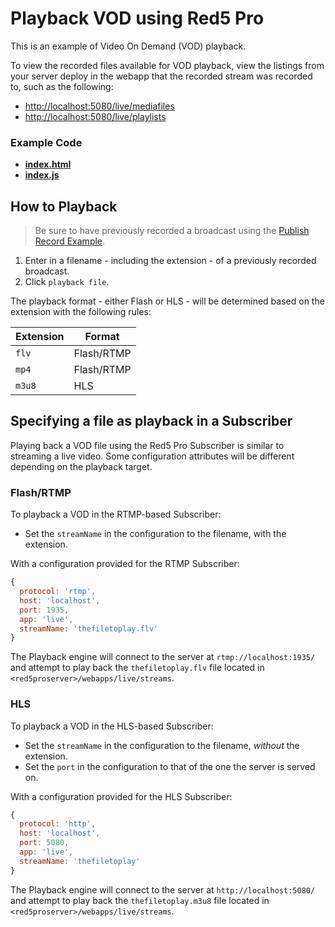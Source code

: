 # Playback VOD using Red5 Pro

This is an example of Video On Demand (VOD) playback.

To view the recorded files available for VOD playback, view the listings from your server deploy in the webapp that the recorded stream was recorded to, such as the following:

- [http://localhost:5080/live/mediafiles](../../live/mediafiles)
- [http://localhost:5080/live/playlists](../../live/playlists)

### Example Code

- **[index.html](index.html)**
- **[index.js](index.js)**

## How to Playback

> Be sure to have previously recorded a broadcast using the [Publish Record Example](../publishRecord).

1. Enter in a filename - including the extension - of a previously recorded broadcast.
2. Click `playback file`.

The playback format - either Flash or HLS - will be determined based on the extension with the following rules:

| Extension | Format     |
| --------- | ---------- |
| `flv`     | Flash/RTMP |
| `mp4`     | Flash/RTMP |
| `m3u8`    | HLS        |

## Specifying a file as playback in a Subscriber

Playing back a VOD file using the Red5 Pro Subscriber is similar to streaming a live video. Some configuration attributes will be different depending on the playback target.

### Flash/RTMP

To playback a VOD in the RTMP-based Subscriber:

- Set the `streamName` in the configuration to the filename, with the extension.

With a configuration provided for the RTMP Subscriber:

```js
{
  protocol: 'rtmp',
  host: 'localhost',
  port: 1935,
  app: 'live',
  streamName: 'thefiletoplay.flv'
}
```

The Playback engine will connect to the server at `rtmp://localhost:1935/` and attempt to play back the `thefiletoplay.flv` file located in `<red5proserver>/webapps/live/streams`.

### HLS

To playback a VOD in the HLS-based Subscriber:

- Set the `streamName` in the configuration to the filename, _without_ the extension.
- Set the `port` in the configuration to that of the one the server is served on.

With a configuration provided for the HLS Subscriber:

```js
{
  protocol: 'http',
  host: 'localhost',
  port: 5080,
  app: 'live',
  streamName: 'thefiletoplay'
}
```

The Playback engine will connect to the server at `http://localhost:5080/` and attempt to play back the `thefiletoplay.m3u8` file located in `<red5proserver>/webapps/live/streams`.
